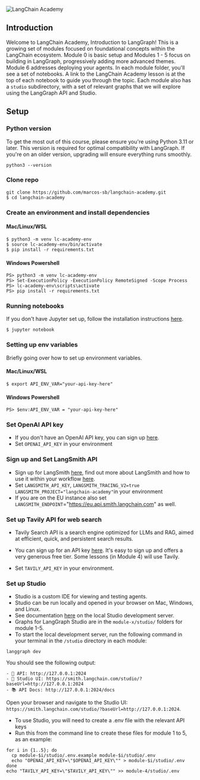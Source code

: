 ![LangChain Academy](https://cdn.prod.website-files.com/65b8cd72835ceeacd4449a53/66e9eba1020525eea7873f96_LCA-big-green%20(2).svg)

## Introduction

Welcome to LangChain Academy, Introduction to LangGraph! 
This is a growing set of modules focused on foundational concepts within the LangChain ecosystem. 
Module 0 is basic setup and Modules 1 - 5 focus on building in LangGraph, progressively adding more advanced themes.  Module 6 addresses deploying your agents. 
In each module folder, you'll see a set of notebooks. A link to the LangChain Academy lesson is at the top of each notebook to guide you through the topic. Each module also has a `studio` subdirectory, with a set of relevant graphs that we will explore using the LangGraph API and Studio.

## Setup

### Python version

To get the most out of this course, please ensure you're using Python 3.11 or later. 
This version is required for optimal compatibility with LangGraph. If you're on an older version, 
upgrading will ensure everything runs smoothly.
```
python3 --version
```

### Clone repo
```
git clone https://github.com/marcos-sb/langchain-academy.git
$ cd langchain-academy
```

### Create an environment and install dependencies
#### Mac/Linux/WSL
```
$ python3 -m venv lc-academy-env
$ source lc-academy-env/bin/activate
$ pip install -r requirements.txt
```
#### Windows Powershell
```
PS> python3 -m venv lc-academy-env
PS> Set-ExecutionPolicy -ExecutionPolicy RemoteSigned -Scope Process
PS> lc-academy-env\scripts\activate
PS> pip install -r requirements.txt
```

### Running notebooks
If you don't have Jupyter set up, follow the installation instructions [here](https://jupyter.org/install).
```
$ jupyter notebook
```

### Setting up env variables
Briefly going over how to set up environment variables. 
#### Mac/Linux/WSL
```
$ export API_ENV_VAR="your-api-key-here"
```
#### Windows Powershell
```
PS> $env:API_ENV_VAR = "your-api-key-here"
```

### Set OpenAI API key
* If you don't have an OpenAI API key, you can sign up [here](https://openai.com/index/openai-api/).
*  Set `OPENAI_API_KEY` in your environment 

### Sign up and Set LangSmith API
* Sign up for LangSmith [here](https://docs.langchain.com/langsmith/create-account-api-key#create-an-account-and-api-key), find out more about LangSmith and how to use it within your workflow [here](https://www.langchain.com/langsmith). 
*  Set `LANGSMITH_API_KEY`, `LANGSMITH_TRACING_V2=true` `LANGSMITH_PROJECT="langchain-academy"`in your environment 
*  If you are on the EU instance also set `LANGSMITH_ENDPOINT`="https://eu.api.smith.langchain.com" as well.

### Set up Tavily API for web search

* Tavily Search API is a search engine optimized for LLMs and RAG, aimed at efficient, 
quick, and persistent search results. 
* You can sign up for an API key [here](https://tavily.com/). 
It's easy to sign up and offers a very generous free tier. Some lessons (in Module 4) will use Tavily. 

* Set `TAVILY_API_KEY` in your environment.

### Set up Studio

* Studio is a custom IDE for viewing and testing agents.
* Studio can be run locally and opened in your browser on Mac, Windows, and Linux.
* See documentation [here](https://docs.langchain.com/langsmith/studio#local-development-server) on the local Studio development server. 
* Graphs for LangGraph Studio are in the `module-x/studio/` folders for module 1-5.
* To start the local development server, run the following command in your terminal in the `/studio` directory in each module:

```
langgraph dev
```

You should see the following output:
```
- 🚀 API: http://127.0.0.1:2024
- 🎨 Studio UI: https://smith.langchain.com/studio/?baseUrl=http://127.0.0.1:2024
- 📚 API Docs: http://127.0.0.1:2024/docs
```

Open your browser and navigate to the Studio UI: `https://smith.langchain.com/studio/?baseUrl=http://127.0.0.1:2024`.

* To use Studio, you will need to create a .env file with the relevant API keys
* Run this from the command line to create these files for module 1 to 5, as an example:
```
for i in {1..5}; do
  cp module-$i/studio/.env.example module-$i/studio/.env
  echo "OPENAI_API_KEY=\"$OPENAI_API_KEY\"" > module-$i/studio/.env
done
echo "TAVILY_API_KEY=\"$TAVILY_API_KEY\"" >> module-4/studio/.env
```
